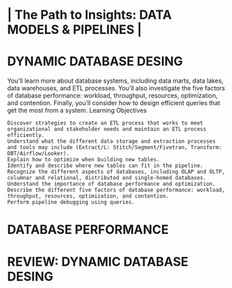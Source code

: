 # | The Path to Insights: DATA MODELS & PIPELINES |

# DYNAMIC DATABASE DESING

You’ll learn more about database systems, including data marts, data lakes, data warehouses, and ETL processes. You’ll also investigate the five factors of database performance: workload, throughput, resources, optimization, and contention. Finally, you’ll consider how to design efficient queries that get the most from a system.
Learning Objectives

    Discover strategies to create an ETL process that works to meet organizational and stakeholder needs and maintain an ETL process efficiently.
    Understand what the different data storage and extraction processes and tools may include (Extract/L: Stitch/Segment/Fivetran, Transform: DBT/Airflow/Looker).
    Explain how to optimize when building new tables.
    Identify and describe where new tables can fit in the pipeline.
    Recognize the different aspects of databases, including OLAP and OLTP, columnar and relational, distributed and single-homed databases.
    Understand the importance of database performance and optimization.
    Describe the different five factors of database performance: workload, throughput, resources, optimization, and contention.
    Perform pipeline debugging using queries.

# DATABASE PERFORMANCE

# REVIEW: DYNAMIC DATABASE DESING
